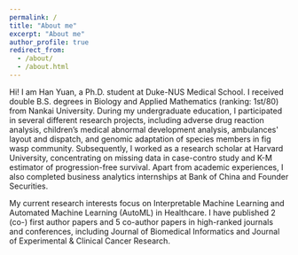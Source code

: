 ```yaml
---
permalink: /
title: "About me"
excerpt: "About me"
author_profile: true
redirect_from: 
  - /about/
  - /about.html
---
```


Hi! I am Han Yuan, a Ph.D. student at Duke-NUS Medical School. I received double B.S. degrees in Biology and Applied Mathematics (ranking: 1st/80) from Nankai University. During my undergraduate education, I participated in several different research projects, including adverse drug reaction analysis, children’s medical abnormal development analysis, ambulances' layout and dispatch, and genomic adaptation of species members in fig wasp community. Subsequently, I worked as a research scholar at Harvard University, concentrating on missing data in case-contro study and K-M estimator of progression-free survival. Apart from academic experiences, I also completed business analytics internships at Bank of China and Founder Securities.

My current research interests focus on Interpretable Machine Learning and Automated Machine Learning (AutoML) in Healthcare. I have published 2 (co-) first author papers and 5 co-author papers in high-ranked journals and conferences, including Journal of Biomedical Informatics and Journal of Experimental & Clinical Cancer Research.
